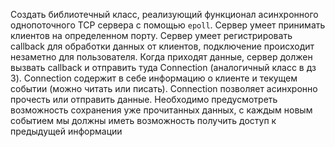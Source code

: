 Создать библиотечный класс, реализующий функционал асинхронного однопоточного TCP сервера с помощью ```epoll```.
Сервер умеет принимать клиентов на определенном порту.
Сервер умеет регистрировать callback для обработки данных от клиентов, подключение происходит незаметно для пользователя.
Когда приходят данные, сервер должен вызвать callback и отправить туда Connection (аналогичный класс в дз 3).
Connection содержит в себе информацию о клиенте и текущем событии (можно читать или писать).
Connection позволяет асинхронно прочесть или отправить данные.
Необходимо предусмотреть возможность сохранения уже прочитанных данных, с каждым новым событием мы должны иметь возможность получить доступ к предыдущей информации
